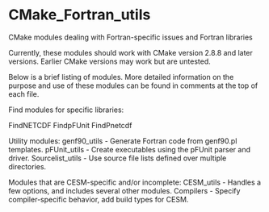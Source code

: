 CMake_Fortran_utils
===================

CMake modules dealing with Fortran-specific issues and Fortran libraries

Currently, these modules should work with CMake version 2.8.8 and later
versions. Earlier CMake versions may work but are untested.

Below is a brief listing of modules. More detailed information on the
purpose and use of these modules can be found in comments at the top of
each file.

Find modules for specific libraries:

FindNETCDF
FindpFUnit
FindPnetcdf

Utility modules:
genf90_utils - Generate Fortran code from genf90.pl templates.
pFUnit_utils - Create executables using the pFUnit parser and driver.
Sourcelist_utils - Use source file lists defined over multiple directories.

Modules that are CESM-specific and/or incomplete:
CESM_utils - Handles a few options, and includes several other modules.
Compilers - Specify compiler-specific behavior, add build types for CESM.
